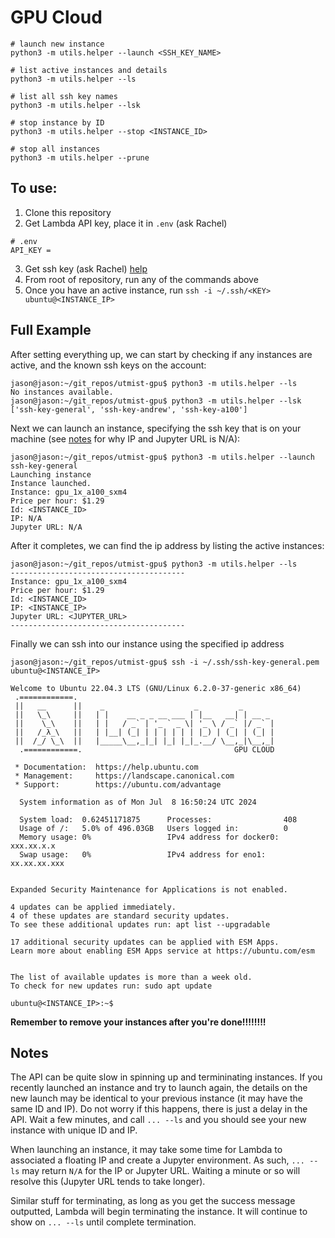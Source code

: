 # GPU Cloud

```
# launch new instance
python3 -m utils.helper --launch <SSH_KEY_NAME>

# list active instances and details
python3 -m utils.helper --ls

# list all ssh key names
python3 -m utils.helper --lsk

# stop instance by ID
python3 -m utils.helper --stop <INSTANCE_ID>

# stop all instances
python3 -m utils.helper --prune
```
## To use:
1. Clone this repository
2. Get Lambda API key, place it in `.env` (ask Rachel)
```
# .env
API_KEY =
```
3. Get ssh key (ask Rachel) [help](https://lambdalabs.com/blog/getting-started-with-lambda-cloud-gpu-instances)
4. From root of repository, run any of the commands above
5. Once you have an active instance, run `ssh -i ~/.ssh/<KEY> ubuntu@<INSTANCE_IP>`

## Full Example

After setting everything up, we can start by checking if any instances are active, and the known ssh keys on the account:
```
jason@jason:~/git_repos/utmist-gpu$ python3 -m utils.helper --ls
No instances available.
jason@jason:~/git_repos/utmist-gpu$ python3 -m utils.helper --lsk
['ssh-key-general', 'ssh-key-andrew', 'ssh-key-a100']
```

Next we can launch an instance, specifying the ssh key that is on your machine (see [notes](#notes) for why IP and Jupyter URL is N/A):
```
jason@jason:~/git_repos/utmist-gpu$ python3 -m utils.helper --launch ssh-key-general
Launching instance
Instance launched.
Instance: gpu_1x_a100_sxm4
Price per hour: $1.29
Id: <INSTANCE_ID>
IP: N/A
Jupyter URL: N/A
```

After it completes, we can find the ip address by listing the active instances:
```
jason@jason:~/git_repos/utmist-gpu$ python3 -m utils.helper --ls
---------------------------------------
Instance: gpu_1x_a100_sxm4
Price per hour: $1.29
Id: <INSTANCE_ID>
IP: <INSTANCE_IP>
Jupyter URL: <JUPYTER_URL>
---------------------------------------
```

Finally we can ssh into our instance using the specified ip address
```
jason@jason:~/git_repos/utmist-gpu$ ssh -i ~/.ssh/ssh-key-general.pem ubuntu@<INSTANCE_IP>

Welcome to Ubuntu 22.04.3 LTS (GNU/Linux 6.2.0-37-generic x86_64)
 .============.
 ||   __      ||    _                    _         _
 ||   \_\     ||   | |    __ _ _ __ ___ | |__   __| | __ _
 ||    \_\    ||   | |   / _` | '_ ` _ \| '_ \ / _` |/ _` |
 ||   /_λ_\   ||   | |__| (_| | | | | | | |_) | (_| | (_| |
 ||  /_/ \_\  ||   |_____\__,_|_| |_| |_|_.__/ \__,_|\__,_|
  .============.                                  GPU CLOUD

 * Documentation:  https://help.ubuntu.com
 * Management:     https://landscape.canonical.com
 * Support:        https://ubuntu.com/advantage

  System information as of Mon Jul  8 16:50:24 UTC 2024

  System load:  0.62451171875      Processes:                408
  Usage of /:   5.0% of 496.03GB   Users logged in:          0
  Memory usage: 0%                 IPv4 address for docker0: xxx.xx.x.x
  Swap usage:   0%                 IPv4 address for eno1:    xx.xx.xx.xxx


Expanded Security Maintenance for Applications is not enabled.

4 updates can be applied immediately.
4 of these updates are standard security updates.
To see these additional updates run: apt list --upgradable

17 additional security updates can be applied with ESM Apps.
Learn more about enabling ESM Apps service at https://ubuntu.com/esm


The list of available updates is more than a week old.
To check for new updates run: sudo apt update

ubuntu@<INSTANCE_IP>:~$
```

**Remember to remove your instances after you're done!!!!!!!!**
## Notes

The API can be quite slow in spinning up and termininating instances. If you recently launched an instance and try to launch again, the details on the new launch may be identical to your previous instance (it may have the same ID and IP). Do not worry if this happens, there is just a delay in the API. Wait a few minutes, and call `... --ls` and you should see your new instance with unique ID and IP.

When launching an instance, it may take some time for Lambda to associated a floating IP and create a Jupyter environment. As such, `... --ls` may return `N/A` for the IP or Jupyter URL. Waiting a minute or so will resolve this (Jupyter URL tends to take longer).

Similar stuff for terminating, as long as you get the success message outputted, Lambda will begin terminating the instance. It will continue to show on `... --ls` until complete termination.
